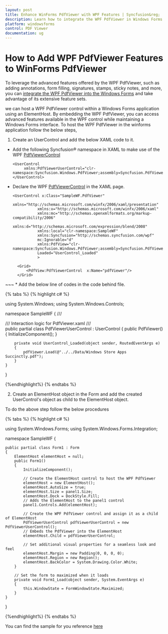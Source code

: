 ```yaml
---
layout: post
title: Enhance WinForms PdfViewer with WPF Features | Syncfusion&reg;
description: Learn how to integrate the WPF PdfViewer in Windows Forms to access advanced features like annotations, form filling, and signatures.
platform: windowsforms
control: PDF Viewer
documentation: ug
---
```

# How to Add WPF PdfViewer Features to WinForms PdfViewer

To leverage the advanced features offered by the WPF PdfViewer, such as adding annotations, form filling, signatures, stamps, sticky notes, and more, you can [integrate the WPF PdfViewer into the Windows Forms]( https://support.syncfusion.com/kb/article/7882/how-to-host-pdf-viewer-in-windows-forms-application ) and take advantage of its extensive feature sets.

we can  host a WPF PdfViewer control within a Windows Forms application using an ElementHost. By embedding the WPF PdfViewer, you can access advanced features available in the WPF control while maintaining a Windows Forms interface.
To host the WPF PdfViewer in the winforms application follow the below steps,

1. Create an UserControl and add the below XAML code to it.

* Add the following Syncfusion&reg; namespace in XAML to make use of the WPF [PdfViewerControl](https://help.syncfusion.com/cr/wpf/Syncfusion.Windows.PdfViewer.PdfViewerControl.html)

   ~~~xaml 
   <UserControl
        xmlns:PdfViewerUserControl="clr-namespace:Syncfusion.Windows.PdfViewer;assembly=Syncfusion.PdfViewer.WPF">
   </UserControl>
   ~~~
* Declare the WPF [PdfViewerControl](https://help.syncfusion.com/cr/wpf/Syncfusion.Windows.PdfViewer.PdfViewerControl.html) in the XAML page.

  ~~~xaml
  <UserControl x:Class="SampleWF.PdfViewer"
             xmlns="http://schemas.microsoft.com/winfx/2006/xaml/presentation"
             xmlns:x="http://schemas.microsoft.com/winfx/2006/xaml"
             xmlns:mc="http://schemas.openxmlformats.org/markup-compatibility/2006" 
             xmlns:d="http://schemas.microsoft.com/expression/blend/2008" 
             xmlns:local="clr-namespace:SampleWF"
             xmlns:Syncfusion="http://schemas.syncfusion.com/wpf"
             mc:Ignorable="d" 
             xmlns:PdfView="clr-namespace:Syncfusion.Windows.PdfViewer;assembly=Syncfusion.PdfViewer.WPF" 
             Loaded="UserControl_Loaded"
             >

    <Grid>
        <PdfView:PdfViewerControl  x:Name="pdfViewer"/>
    </Grid>
</UserControl>
  ~~~
 * Add the below line of codes in the code behind file.

{% tabs %}
{% highlight c# %}

using System.Windows;
using System.Windows.Controls;

namespace SampleWF
{
    /// <summary>
    /// Interaction logic for PdfViewer.xaml
    /// </summary>
    public partial class PdfViewerUserControl : UserControl
    {
        public PdfViewer()
        {
            InitializeComponent();
        }

        private void UserControl_Loaded(object sender, RoutedEventArgs e)
        {
            pdfViewer.Load(@"../../Data/Windows Store Apps Succinctly.pdf");            
        }
    }
}

{%endhighlight%}
{% endtabs %}

2. Create an ElementHost object in the Form and add the created UserControl's object as child to the ElementHost object.

To do the above step follow the below procedures

{% tabs %}
{% highlight c# %}

using System.Windows.Forms;
using System.Windows.Forms.Integration;

namespace SampleWF
{
   
    public partial class Form1 : Form
    {
        ElementHost elementHost = null;
        public Form1()
        {
            InitializeComponent();
           
            // Create the ElementHost control to host the WPF PdfViewer
            elementHost = new ElementHost();
            elementHost.AutoSize = true;
            elementHost.Size = panel1.Size;
            elementHost.Dock = DockStyle.Fill;
			// Adds the ElementHost to the panel1 control
            panel1.Controls.Add(elementHost);
			
            // Create the WPF PdfViewer control and assign it as a child of ElementHost
            PdfViewerUserControl pdfViewerUserControl = new PdfViewerUserControl();
			// Embeds the PdfViewer into the ElementHost
            elementHost.Child = pdfViewerUserControl;
          
		    // Set additional visual properties for a seamless look and feel
            elementHost.Margin = new Padding(0, 0, 0, 0);
            elementHost.Region = new Region();
            elementHost.BackColor = System.Drawing.Color.White;
        }
		
		// Set the form to maximized when it loads
        private void Form1_Load(object sender, System.EventArgs e)
        {
            this.WindowState = FormWindowState.Maximized;
        }
    }
}

{%endhighlight%}
{% endtabs %}

You can find the sample for you reference [here](https://www.syncfusion.com/downloads/support/directtrac/general/ze/SampleWF920548313)
